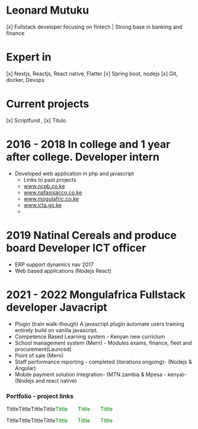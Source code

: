 # Leonard Mutuku
 [x] Fullstack developer focusing on fintech | Strong base in banking and finance

# Expert in
 [x] Nextjs, Reactjs, React native, Flatter
 [x] Spring boot, nodejs
 [x] Git, docker, Devops

# Current projects
  [x] Scriptfund , 
  [x] Titulo
  
# 2016 - 2018 In college and 1 year after college. Developer intern
+ Developed web application in php and javascript
   + Links to past projects
   - www.ncpb.co.ke
   - www.nafasisacco.co.ke
   - www.mogulafric.co.ke
   - www.icta.go.ke
   - 
# 2019 Natinal Cereals and produce board Developer ICT officer
  - ERP support dynamics nav 2017
  - Web based applications (Nodejs React)
  
# 2021 - 2022 Mongulafrica Fullstack developer Javacript
- Plugin (train walk-though) A javascript plugin automate users training entirely build on vanilla javascript.
- Competence Based Learning system - Kenyan new curriclum 
- School management system (Mern) - Modules exams, finance, fleet and procurement(Launced)
- Point of sale (Mern) 
- Staff performance reporting - completed (iterations ongoing)- (Nodejs & Angular)
- Mobile payment solution integration- (MTN zambia & Mpesa - kenya)- (Nodejs and react native)

<h3>Portfolio - project links </h3>
<p>
<span style="color:green; bold:900">Tittle</span>
<span style="float:left"><img src="" ></span>
  &nbsp;  &nbsp;   &nbsp;
  <span style="color:green; bold:900">Tittle</span>
<span style="float:left"><img src="" ></span>
    &nbsp;  &nbsp;   &nbsp;
  <span style="color:green; bold:900">Tittle</span>
<span style="float:left"><img src="" ></spa
    &nbsp;  &nbsp;   &nbsp;
  <span style="color:green; bold:900">Tittle</span>
<span style="float:left"><img src="" ></spa
    &nbsp;  &nbsp;   &nbsp;
  <span style="color:green; bold:900">Tittle</span>
<span style="float:left"><img src="" ></spa
    &nbsp;  &nbsp;   &nbsp;
  <span style="color:green; bold:900">Tittle</span>
<span style="float:left"><img src="" ></spa
    &nbsp;  &nbsp;   &nbsp;
  <span style="color:green; bold:900">Tittle</span>
<span style="float:left"><img src="" ></spa
</p>
  
 <p>
<span style="color:green; bold:900">Tittle</span>
<span style="float:left"><img src="" ></span>
  &nbsp;  &nbsp;   &nbsp;
  <span style="color:green; bold:900">Tittle</span>
<span style="float:left"><img src="" ></span>
    &nbsp;  &nbsp;   &nbsp;
  <span style="color:green; bold:900">Tittle</span>
<span style="float:left"><img src="" ></spa
    &nbsp;  &nbsp;   &nbsp;
  <span style="color:green; bold:900">Tittle</span>
<span style="float:left"><img src="" ></spa
    &nbsp;  &nbsp;   &nbsp;
  <span style="color:green; bold:900">Tittle</span>
<span style="float:left"><img src="" ></spa
    &nbsp;  &nbsp;   &nbsp;
  <span style="color:green; bold:900">Tittle</span>
<span style="float:left"><img src="" ></spa
    &nbsp;  &nbsp;   &nbsp;
  <span style="color:green; bold:900">Tittle</span>
<span style="float:left"><img src="" ></spa
</p>
